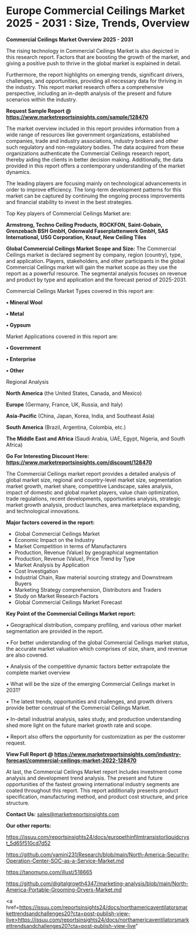 # Europe Commercial Ceilings Market 2025 - 2031 : Size, Trends, Overview

<Strong> Commercial Ceilings Market Overview 2025 - 2031</strong>

The rising technology in Commercial Ceilings Market is also depicted in this research report. Factors that are boosting the growth of the market, and giving a positive push to thrive in the global market is explained in detail.

Furthermore, the report highlights on emerging trends, significant drivers, challenges, and opportunities, providing all necessary data for thriving in the industry. This report market research offers a comprehensive perspective, including an in-depth analysis of the present and future scenarios within the industry.

<strong>Request Sample Report @ <a href=https://www.marketreportsinsights.com/sample/128470>https://www.marketreportsinsights.com/sample/128470</a></strong>

The market overview included in this report provides information from a wide range of resources like government organizations, established companies, trade and industry associations, industry brokers and other such regulatory and non-regulatory bodies. The data acquired from these organizations authenticate the Commercial Ceilings research report, thereby aiding the clients in better decision making. Additionally, the data provided in this report offers a contemporary understanding of the market dynamics.

The leading players are focusing mainly on technological advancements in order to improve efficiency. The long-term development patterns for this market can be captured by continuing the ongoing process improvements and financial stability to invest in the best strategies.

Top Key players of Commercial Ceilings Market are:

<strong>Armstrong, Techno Ceiling Products, ROCKFON, Saint-Gobain, Grenzebach BSH GmbH, Odenwald Faserplattenwerk GmbH, SAS International, USG Corporation, Knauf, New Ceiling Tiles</strong>

<strong><b>Global Commercial Ceilings Market Scope and Size:</b></strong>
The Commercial Ceilings market is declared segment by company, region (country), type, and application. Players, stakeholders, and other participants in the global Commercial Ceilings market will gain the market scope as they use the report as a powerful resource. The segmental analysis focuses on revenue and product by type and application and the forecast period of 2025-2031.

Commercial Ceilings Market Types covered in this report are:

<strong>• Mineral Wool

• Metal

• Gypsum</strong>

Market Applications covered in this report are:

<strong>• Government

• Enterprise

• Other</strong> 

Regional Analysis

<strong>North America</strong> (the United States, Canada, and Mexico)

<strong>Europe</strong> (Germany, France, UK, Russia, and Italy)

<strong>Asia-Pacific</strong> (China, Japan, Korea, India, and Southeast Asia)

<strong>South America</strong> (Brazil, Argentina, Colombia, etc.)

<strong>The Middle East and Africa</strong> (Saudi Arabia, UAE, Egypt, Nigeria, and South Africa)

<strong>Go For Interesting Discount Here: <a href=https://www.marketreportsinsights.com/discount/128470>https://www.marketreportsinsights.com/discount/128470</a></strong>

The Commercial Ceilings market report provides a detailed analysis of global market size, regional and country-level market size, segmentation market growth, market share, competitive Landscape, sales analysis, impact of domestic and global market players, value chain optimization, trade regulations, recent developments, opportunities analysis, strategic market growth analysis, product launches, area marketplace expanding, and technological innovations.

<strong><b>Major factors covered in the report:</b></strong>
<ul>
  <li>Global Commercial Ceilings Market </li>
  <li>Economic Impact on the Industry</li>
  <li>Market Competition in terms of Manufacturers</li>
  <li>Production, Revenue (Value) by geographical segmentation</li>
  <li>Production, Revenue (Value), Price Trend by Type</li>
  <li>Market Analysis by Application</li>
  <li>Cost Investigation</li>
  <li>Industrial Chain, Raw material sourcing strategy and Downstream Buyers</li>
  <li>Marketing Strategy comprehension, Distributors and Traders</li>
  <li>Study on Market Research Factors</li>
  <li>Global Commercial Ceilings Market Forecast</li>
</ul>

<strong><b>Key Point of the Commercial Ceilings Market report:</b></strong>

• Geographical distribution, company profiling, and various other market segmentation are provided in the report.

• For better understanding of the global Commercial Ceilings market status, the accurate market valuation which comprises of size, share, and revenue are also covered.

• Analysis of the competitive dynamic factors better extrapolate the complete market overview

• What will be the size of the emerging Commercial Ceilings market in 2031?

• The latest trends, opportunities and challenges, and growth drivers provide better construal of the Commercial Ceilings Market.

• In-detail industrial analysis, sales study, and production understanding shed more light on the future market growth rate and scope.

• Report also offers the opportunity for customization as per the customer request.

<strong><b>View Full Report @ <a href=https://www.marketreportsinsights.com/industry-forecast/commercial-ceilings-market-2022-128470>https://www.marketreportsinsights.com/industry-forecast/commercial-ceilings-market-2022-128470</a></b></strong>


At last, the Commercial Ceilings Market report includes investment come analysis and development trend analysis. The present and future opportunities of the fastest growing international industry segments are coated throughout this report. This report additionally presents product specification, manufacturing method, and product cost structure, and price structure.

<strong>Contact Us:</strong>
sales@marketreportsinsights.com

<strong>Our other reports:</strong>

<a href=https://issuu.com/reportsinsights24/docs/europethinfilmtransistorliquidcryst_5d65f510cd7d52>https://issuu.com/reportsinsights24/docs/europethinfilmtransistorliquidcryst_5d65f510cd7d52</a>

<a href=https://github.com/yamini231/Research/blob/main/North-America-Security-Operation-Center-SOC-as-a-Service-Market.md>https://github.com/yamini231/Research/blob/main/North-America-Security-Operation-Center-SOC-as-a-Service-Market.md</a>

<a href=https://tanomuno.com/illust/518665>https://tanomuno.com/illust/518665</a>

<a href=https://github.com/digitalgrowth4347/marketing-analysis/blob/main/North-America-Portable-Grooming-Dryers-Market.md>https://github.com/digitalgrowth4347/marketing-analysis/blob/main/North-America-Portable-Grooming-Dryers-Market.md</a>

<a href=https://issuu.com/reportsinsights24/docs/northamericaventilatorsmarkettrendsandchallenges20?cta=post-publish-view-live>https://issuu.com/reportsinsights24/docs/northamericaventilatorsmarkettrendsandchallenges20?cta=post-publish-view-live</a>"
